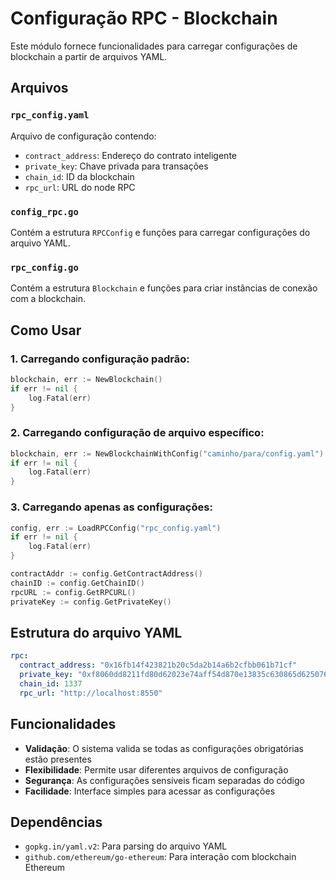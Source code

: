 # Configuração RPC - Blockchain

Este módulo fornece funcionalidades para carregar configurações de blockchain a partir de arquivos YAML.

## Arquivos

### `rpc_config.yaml`
Arquivo de configuração contendo:
- `contract_address`: Endereço do contrato inteligente
- `private_key`: Chave privada para transações
- `chain_id`: ID da blockchain
- `rpc_url`: URL do node RPC

### `config_rpc.go`
Contém a estrutura `RPCConfig` e funções para carregar configurações do arquivo YAML.

### `rpc_config.go`
Contém a estrutura `Blockchain` e funções para criar instâncias de conexão com a blockchain.

## Como Usar

### 1. Carregando configuração padrão:
```go
blockchain, err := NewBlockchain()
if err != nil {
    log.Fatal(err)
}
```

### 2. Carregando configuração de arquivo específico:
```go
blockchain, err := NewBlockchainWithConfig("caminho/para/config.yaml")
if err != nil {
    log.Fatal(err)
}
```

### 3. Carregando apenas as configurações:
```go
config, err := LoadRPCConfig("rpc_config.yaml")
if err != nil {
    log.Fatal(err)
}

contractAddr := config.GetContractAddress()
chainID := config.GetChainID()
rpcURL := config.GetRPCURL()
privateKey := config.GetPrivateKey()
```

## Estrutura do arquivo YAML

```yaml
rpc:
  contract_address: "0x16fb14f423821b20c5da2b14a6b2cfbb061b71cf"
  private_key: "0xf8060dd8211fd80d62023e74aff54d870e13835c630865d6250761394efddc98"
  chain_id: 1337
  rpc_url: "http://localhost:8550"
```

## Funcionalidades

- **Validação**: O sistema valida se todas as configurações obrigatórias estão presentes
- **Flexibilidade**: Permite usar diferentes arquivos de configuração
- **Segurança**: As configurações sensíveis ficam separadas do código
- **Facilidade**: Interface simples para acessar as configurações

## Dependências

- `gopkg.in/yaml.v2`: Para parsing do arquivo YAML
- `github.com/ethereum/go-ethereum`: Para interação com blockchain Ethereum
